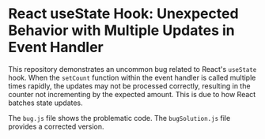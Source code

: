 # React useState Hook: Unexpected Behavior with Multiple Updates in Event Handler

This repository demonstrates an uncommon bug related to React's `useState` hook.  When the `setCount` function within the event handler is called multiple times rapidly, the updates may not be processed correctly, resulting in the counter not incrementing by the expected amount.  This is due to how React batches state updates. 

The `bug.js` file shows the problematic code. The `bugSolution.js` file provides a corrected version.